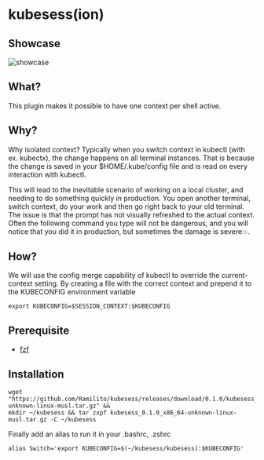 # kubesess(ion)

## Showcase

![showcase](https://rentarami.se/assets/images/posts/kube_context.gif)

## What?
This plugin makes it possible to have one context per shell active.

## Why?
Why isolated context?
Typically when you switch context in kubectl (with ex. kubectx), the change happens on all terminal instances. 
That is because the change is saved in your $HOME/.kube/config file and is read on every interaction with kubectl.

This will lead to the inevitable scenario of working on a local cluster, and needing to do something quickly in production. 
You open another terminal, switch context, do your work and then go right back to your old terminal. 
The issue is that the prompt has not visually refreshed to the actual context. 
Often the following command you type will not be dangerous, and you will notice that you did it in production, but sometimes the damage is severe💥.

## How?
We will use the config merge capability of kubectl to override the current-context setting.
By creating a file with the correct context and prepend it to the KUBECONFIG environment variable 

```
export KUBECONFIG=$SESSION_CONTEXT:$KUBECONFIG
```

## Prerequisite
  * [fzf](https://github.com/junegunn/fzf)

## Installation
```
wget "https://github.com/Ramilito/kubesess/releases/download/0.1.0/kubesess_0.1.0_x86_64-unknown-linux-musl.tar.gz" &&
mkdir ~/kubesess && tar zxpf kubesess_0.1.0_x86_64-unknown-linux-musl.tar.gz -C ~/kubesess
```

Finally add an alias to run it in your .bashrc, .zshrc
```
alias Switch='export KUBECONFIG=$(~/kubesess/kubesess):$KUBECONFIG'
```

